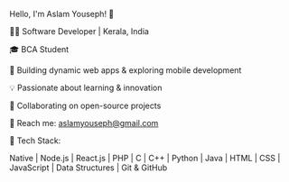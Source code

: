 Hello, I'm Aslam Youseph! 👋

👨‍💻 Software Developer | Kerala, India

🎓 BCA Student

🔧 Building dynamic web apps & exploring mobile development

💡 Passionate about learning & innovation

🔗 Collaborating on open-source projects

📩 Reach me: aslamyouseph@gmail.com


🔹 Tech Stack:

   Native | Node.js | React.js | PHP | C | C++ | Python | Java | HTML | CSS | JavaScript | Data Structures | Git & GitHub
